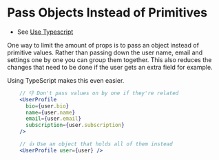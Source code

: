 # Pass Objects Instead of Primitives

- See [Use Typescript](#use-typescript)

One way to limit the amount of props is to pass an object instead of primitive values. Rather than passing down the user name, email and settings one by one you can group them together. This also reduces the changes that need to be done if the user gets an extra field for example.

Using TypeScript makes this even easier.

```jsx
    // 👎 Don't pass values on by one if they're related
    <UserProfile
      bio={user.bio}
      name={user.name}
      email={user.email}
      subscription={user.subscription}
    />

    // 👍 Use an object that holds all of them instead
    <UserProfile user={user} />
```
